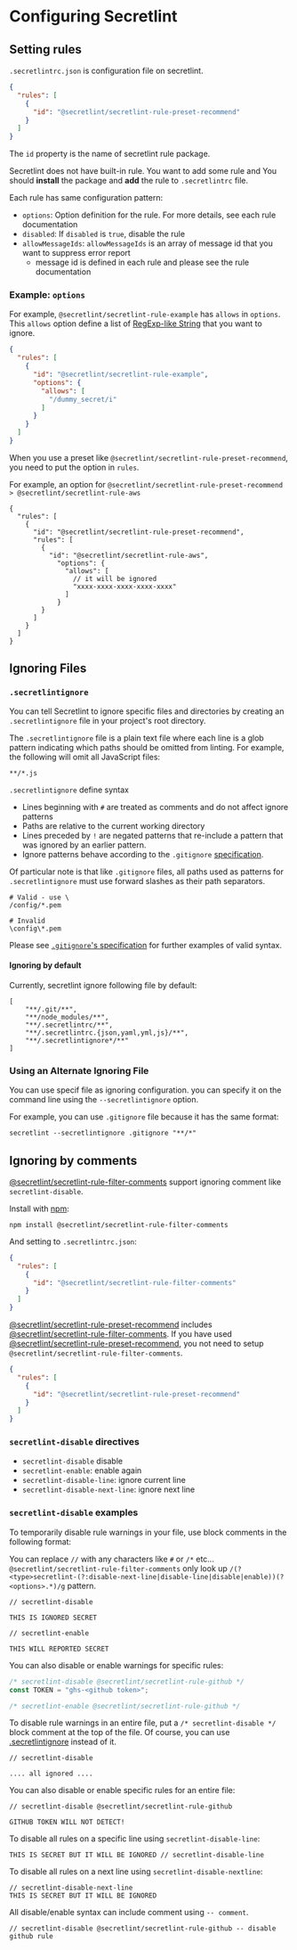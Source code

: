 # Configuring Secretlint

## Setting rules

`.secretlintrc.json` is configuration file on secretlint.

```json
{
  "rules": [
    {
      "id": "@secretlint/secretlint-rule-preset-recommend"
    }
  ]
}
```

The `id` property is the name of secretlint rule package.

Secretlint does not have built-in rule.
You want to add some rule and You should **install** the package and **add** the rule to `.secretlintrc` file.

Each rule has same configuration pattern:

- `options`: Option definition for the rule. For more details, see each rule documentation
- `disabled`: If `disabled` is `true`, disable the rule
- `allowMessageIds`: `allowMessageIds` is an array of message id that you want to suppress error report
    - message id is defined in each rule and please see the rule documentation

### Example: `options`

For example, `@secretlint/secretlint-rule-example` has `allows` in `options`.
This `allows` option define a list of [RegExp-like String](https://github.com/textlint/regexp-string-matcher#regexp-like-string) that you want to ignore.

```json
{
  "rules": [
    {
      "id": "@secretlint/secretlint-rule-example",
      "options": {
        "allows": [
          "/dummy_secret/i"
        ]
      }
    }
  ]
}
```

When you use a preset like `@secretlint/secretlint-rule-preset-recommend`, you need to put the option in `rules`.

For example, an option for `@secretlint/secretlint-rule-preset-recommend > @secretlint/secretlint-rule-aws`

```json5
{
  "rules": [
    {
      "id": "@secretlint/secretlint-rule-preset-recommend",
      "rules": [
        {
          "id": "@secretlint/secretlint-rule-aws",
            "options": {
              "allows": [
	            // it will be ignored
                "xxxx-xxxx-xxxx-xxxx-xxxx"
              ]
            }
        }
      ]
    }
  ]
}
```

## Ignoring Files

### `.secretlintignore`

You can tell Secretlint to ignore specific files and directories by creating an `.secretlintignore` file in your project's root directory. 

The `.secretlintignore` file is a plain text file where each line is a glob pattern indicating which paths should be omitted from linting. For example, the following will omit all JavaScript files:

```text
**/*.js
```

`.secretlintignore` define syntax

- Lines beginning with `#` are treated as comments and do not affect ignore patterns
- Paths are relative to the current working directory
- Lines preceded by `!` are negated patterns that re-include a pattern that was ignored by an earlier pattern.
- Ignore patterns behave according to the `.gitignore` [specification](https://git-scm.com/docs/gitignore).

Of particular note is that like `.gitignore` files, all paths used as patterns for `.secretlintignore` must use forward slashes as their path separators.

```text
# Valid - use \
/config/*.pem

# Invalid
\config\*.pem
```

Please see [`.gitignore`'s specification](https://git-scm.com/docs/gitignor) for further examples of valid syntax.

#### Ignoring by default

Currently, secretlint ignore following file by default:

```
[
    "**/.git/**",
    "**/node_modules/**",
    "**/.secretlintrc/**",
    "**/.secretlintrc.{json,yaml,yml,js}/**",
    "**/.secretlintignore*/**"
]
```

### Using an Alternate Ignoring File

You can use specif file as ignoring configuration.
you can specify it on the command line using the `--secretlintignore` option. 

For example, you can use `.gitignore` file because it has the same format:

    secretlint --secretlintignore .gitignore "**/*"

## Ignoring by comments

[@secretlint/secretlint-rule-filter-comments](https://www.npmjs.com/package/@secretlint/secretlint-rule-filter-comments) support ignoring comment like `secretlint-disable`.

Install with [npm](https://www.npmjs.com/):

    npm install @secretlint/secretlint-rule-filter-comments

And setting to `.secretlintrc.json`:

```json
{
  "rules": [
    {
      "id": "@secretlint/secretlint-rule-filter-comments"
    }
  ]
}
```

[@secretlint/secretlint-rule-preset-recommend](https://www.npmjs.com/package/@secretlint/secretlint-rule-preset-recommend) includes [@secretlint/secretlint-rule-filter-comments](https://www.npmjs.com/package/@secretlint/secretlint-rule-filter-comments).
If you have used [@secretlint/secretlint-rule-preset-recommend](./packages/@secretlint/secretlint-rule-preset-recommend), you not need to setup `@secretlint/secretlint-rule-filter-comments`.

```json
{
  "rules": [
    {
      "id": "@secretlint/secretlint-rule-preset-recommend"
    }
  ]
}
```

### `secretlint-disable` directives

- `secretlint-disable` disable
- `secretlint-enable`: enable again
- `secretlint-disable-line`: ignore current line
- `secretlint-disable-next-line`: ignore next line

###  `secretlint-disable` examples

To temporarily disable rule warnings in your file, use block comments in the following format:

You can replace `//` with any characters like `#` or `/*` etc...
`@secretlint/secretlint-rule-filter-comments` only look up `/(?<type>secretlint-(?:disable-next-line|disable-line|disable|enable))(?<options>.*)/g` pattern.

```
// secretlint-disable

THIS IS IGNORED SECRET

// secretlint-enable

THIS WILL REPORTED SECRET
```

You can also disable or enable warnings for specific rules:

```js
/* secretlint-disable @secretlint/secretlint-rule-github */
const TOKEN = "ghs-<github token>";

/* secretlint-enable @secretlint/secretlint-rule-github */
```

To disable rule warnings in an entire file, put a `/* secretlint-disable */` block comment at the top of the file.
Of course, you can use [.secretlintignore](https://github.com/secretlint/secretlint/blob/master/docs/configuration.md#secretlintignore) instead of it.

```
// secretlint-disable

.... all ignored ....
```

You can also disable or enable specific rules for an entire file:

```
// secretlint-disable @secretlint/secretlint-rule-github

GITHUB TOKEN WILL NOT DETECT!
```

To disable all rules on a specific line using `secretlint-disable-line`:

```
THIS IS SECRET BUT IT WILL BE IGNORED // secretlint-disable-line
```

To disable all rules on a next line using `secretlint-disable-nextline`:

```
// secretlint-disable-next-line
THIS IS SECRET BUT IT WILL BE IGNORED
```

All disable/enable syntax can include comment using `-- comment`.

```
// secretlint-disable @secretlint/secretlint-rule-github -- disable github rule
```
